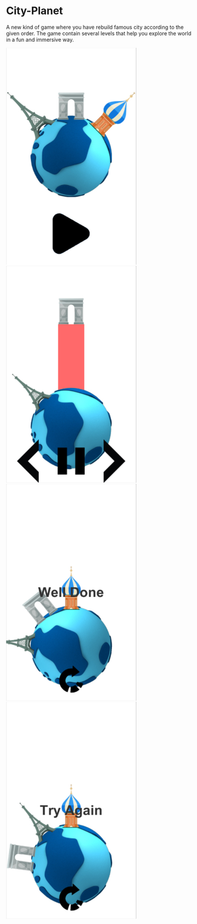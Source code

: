 # City-Planet
A new kind of game where you have rebuild famous city according to the given order. The game contain several levels that help you explore the world in a fun and immersive way.

![alt tag](https://github.com/IsmailYC/City-Planet/blob/master/Screenshots/Screen1.jpg)
![alt tag](https://github.com/IsmailYC/City-Planet/blob/master/Screenshots/Screen2.jpg)
![alt tag](https://github.com/IsmailYC/City-Planet/blob/master/Screenshots/Screen3.jpg)
![alt tag](https://github.com/IsmailYC/City-Planet/blob/master/Screenshots/Screen4.jpg)
